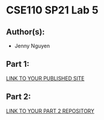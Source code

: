 # CSE110 SP21 Lab 5

## Author(s):
- Jenny Nguyen

## Part 1:

[LINK TO YOUR PUBLISHED SITE](https://jennynguyen756.github.io/Lab5-1/)

## Part 2:

[LINK TO YOUR PART 2 REPOSITORY](https://github.com/JennyNguyen756/github-actions-for-ci/issues/7)